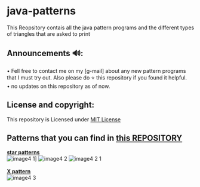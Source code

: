# java-patterns

This Reopsitory contais all the java pattern programs and the different types of triangles that are asked to print

## Announcements 🔊: 
• Fell free to contact me on my [g-mail] about any new pattern programs that I must try out. Also please do ⭐ this repository if you found it helpful. 
<br />• no updates on this repository as of now.

## License and copyright: 
This repository is Licensed under [MIT License](LICENSE)

## Patterns that you can find in [this REPOSITORY]
**[star patterns]**
<br />
![image4 1](https://user-images.githubusercontent.com/76808676/104838081-af2edc80-58de-11eb-8ff2-2b01126e4376.png)]
![image4 2](https://user-images.githubusercontent.com/76808676/104838083-b0600980-58de-11eb-968a-7289cc9de102.png) 
![image4 2 1](https://user-images.githubusercontent.com/76808676/105273327-0a9fe980-5bc1-11eb-98f4-e005ea5c5f67.png)
<br />
<br />**[X pattern]**
<br/>
![image4 3](https://user-images.githubusercontent.com/76808676/104838084-b0600980-58de-11eb-8930-cdd8e0dc95eb.png)

[this REPOSITORY]: https://github.com/voyager2005/java-patterns
[star patterns]:https://github.com/voyager2005/java-patterns/blob/main/star_patterns.java
[X pattern]:https://github.com/voyager2005/java-patterns/blob/main/X_pattern_simplified.java
